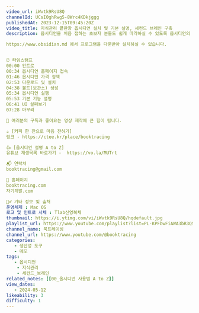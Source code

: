 ```yaml
---
video_url: iWvtk9RsU8Q
channelId: UCsI0ghRwg5-8Wrc4KDkjggg
publishedAt: 2023-12-15T09:45:20Z
video_title: 지식관리 끝판왕 옵시디언 설치 및 기본 설명, 세컨드 브레인 구축
description: 옵시디언을 처음 접하는 초보자 분들도 쉽게 따라하실 수 있도록 옵시디언의 다운로드 및 설치와 기본적인 사용법에 대한 설명을 담았습니다.

https://www.obsidian.md 에서 프로그램을 다운받아 설치하실 수 있습니다.


⏰ 타임스탬프 
00:00 인트로
00:34 옵시디언 홈페이지 접속
01:46 옵시디언 가격 정책
02:53 다운로드 및 설치
04:38 볼트(보관소) 생성
05:34 옵시디언 실행
05:53 기본 기능 설명
06:41 UI 살펴보기
07:28 마무리

🔔 여러분의 구독과 좋아요는 영상 제작에 큰 힘이 됩니다.

☕️ [커피 한 잔으로 마음 전하기]
링크 - https://ctee.kr/place/booktracing

👍 [옵시디언 설명 A to Z]
유튜브 재생목록 바로가기 -  https://vo.la/MUTrt

📬 연락처
booktracing@gmail.com

📱 홈페이지
booktracing.com
자기계발.com

🙇‍♂️ 기타 정보 및 출처
운영체제 : Mac OS
로고 및 인트로 서체 : Tlab신영복체
thumbnail: https://i.ytimg.com/vi/iWvtk9RsU8Q/hqdefault.jpg
playlist_url: https://www.youtube.com/playlist?list=PL-KPFbwFiAWA3bR3QSK3w6r_XM0KRzEFl
channel_name: 북트레이싱
channel_url: https://www.youtube.com/@booktracing
categories: 
   - 생산성 도구
   - 메모
tags: 
   - 옵시디언
    - 지식관리
    - 세컨드_브레인
related_notes: [[00_옵시디언 사용법 A to Z]]
view_dates: 
   - 2024-05-12
likeability: 3
difficulty: 1
---
```

